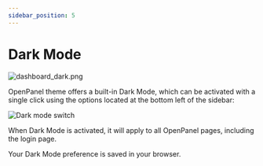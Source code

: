 ```yaml
---
sidebar_position: 5
---
```


# Dark Mode

![dashboard_dark.png](/img/panel/v1/dashboard/dashboard_dark.png)

OpenPanel theme offers a built-in Dark Mode, which can be activated with a single click using the options located at the bottom left of the sidebar:

![Dark mode switch](/img/dark.gif)

When Dark Mode is activated, it will apply to all OpenPanel pages, including the login page.

Your Dark Mode preference is saved in your browser.
